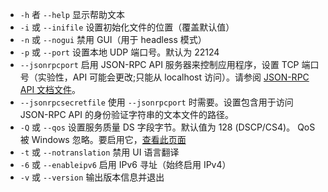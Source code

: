 
[comment]: # (这是一个用于多个文档的包含文件)

- `-h` 者 `--help`           显示帮助文本         
- `-i` 或 `--inifile` 设置初始化文件的位置（覆盖默认值）
- `-n` 或 `--nogui` 禁用 GUI（用于 headless 模式）                      
- `-p` 或 `--port` 设置本地 UDP 端口号。默认为 22124
- `--jsonrpcport` 启用 JSON-RPC API 服务器来控制应用程序，设置 TCP 端口号（实验性，API 可能会更改;只能从 localhost 访问）。请参阅 [JSON-RPC API 文档文件](https://github.com/jamulussoftware/jamulus/blob/main/docs/JSON-RPC.md)。
- `--jsonrpcsecretfile` 使用 `--jsonrpcport` 时需要。设置包含用于访问 JSON-RPC API 的身份验证字符串的文本文件的路径。
- `-Q` 或 `--qos` 设置服务质量 DS 字段字节。默认值为 128 (DSCP/CS4)。 QoS 被 Windows 忽略。要启用它，[查看此页面](QOS-Windows)
- `-t` 或 `--notranslation` 禁用 UI 语言翻译
- `-6` 或 `--enableipv6` 启用 IPv6 寻址（始终启用 IPv4）
- `-v` 或 `--version` 输出版本信息并退出
